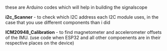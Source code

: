 these are Arduino codes which will help in building the signalscope

**i2c_Scanner** - to check which I2C address each I2C module uses, in the case that you use different components than i did

**ICM20948_Calibration** - to find magnetometer and accelerometer offsets of the IMU. (use code when ESP32 and all other compoenents are in their respective places on the device)

